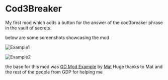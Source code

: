 # Cod3Breaker

My first mod which adds a button for the answer of the cod3breaker phrase in the vault of secrets. 

below are some screenshots showcasing the mod

![Example1](https://media.discordapp.net/attachments/799980073989701663/870414921458925578/vault_screen.PNG?width=1153&height=675)  

![Example2](https://media.discordapp.net/attachments/799980073989701663/870414918673920010/code.PNG)

the base for this mod was [GD Mod Example](https://github.com/matcool/gd-mod-example) by [Mat](https://github.com/matcool)
Huge thanks to Mat and the rest of the people from GDP for helping me
